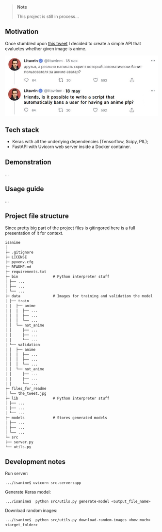 > **Note**
>
> This project is still in process...

## Motivation

Once stumbled upon [this tweet](https://twitter.com/litavrinm/status/1527020571141320705) I decided to create a simple API that evaluetes whether given image is anime.

<img src="files_for_readme/the_tweet.jpg" width="600">

## Tech stack

- Keras with all the underlying dependencies (Tensorflow, Scipy, PIL);
- FastAPI with Uvicorn web server inside a Docker container.

## Demonstration

...

## Usage guide

...

## Project file structure

Since pretty big part of the project files is gitingored here is a full presentation of it for context.

```
isanime
│
├─ .gitignore
├─ LICENSE
├─ pyvenv.cfg
├─ README.md
├─ requirements.txt
├─ bin                # Python interpreter stuff
│ ├── ...
│ ├── ...
│ └── ...
├─ data               # Images for training and validation the model  
│ ├── train
│ │  ├── anime
│ │  │  ├── ...
│ │  │  ├── ...
│ │  │  └── ...
│ │  └── not_anime
│ │     ├── ...
│ │     ├── ...
│ │     └── ...
│ └── validation
│ │  ├── anime
│ │  │  ├── ...
│ │  │  ├── ...
│ │  │  └── ...
│ │  └── not_anime
│ │     ├── ...
│ │     ├── ...
│ │     └── ...
├─ files_for_readme
│ └── the_tweet.jpg
├─ lib                # Python interpreter stuff
│ ├── ...
│ ├── ...
│ └── ...
├─ models             # Stores generated models
│ ├── ...
│ ├── ...
│ └── ...
└─ src
├── server.py
└── utils.py
```

## Development notes

Run server:

    .../isanime$ uvicorn src.server:app

Generate Keras model:

    .../isanime$  python src/utils.py generate-model <output_file_name>

Download random inages:

    .../isanime$  python src/utils.py download-random-images <how_much> <target_folder>